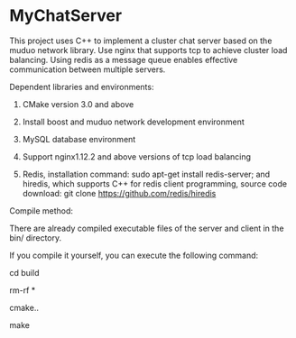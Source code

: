 # MyChatServer
This project uses C++ to implement a cluster chat server based on the muduo network library. Use nginx that supports tcp to achieve cluster load balancing. Using redis as a message queue enables effective communication between multiple servers.

Dependent libraries and environments:

1. CMake version 3.0 and above
2. Install boost and muduo network development environment
3. MySQL database environment

4. Support nginx1.12.2 and above versions of tcp load balancing

5. Redis, installation command: sudo apt-get install redis-server; and hiredis, which supports C++ for redis client programming, source code download: git clone https://github.com/redis/hiredis



Compile method:

There are already compiled executable files of the server and client in the bin/ directory.

If you compile it yourself, you can execute the following command:

cd build

rm-rf *

cmake..

make
